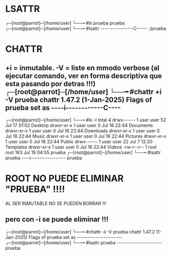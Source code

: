 # LSATTR
┌─[root@parrot]─[/home/user]
└──╼ #ls prueba
prueba
┌─[root@parrot]─[/home/user]
└──╼ #lsattr
----------------C----- ./prueba

# CHATTR
+i = inmutable.
-V = liste en mmodo verbose (al ejecutar comando, ver en forma descriptiva que esta pasando por detras !!!)
┌─[root@parrot]─[/home/user]
└──╼ #chattr +i -V prueba
chattr 1.47.2 (1-Jan-2025)
Flags of prueba set as ----i------------C----
----

┌─[root@parrot]─[/home/user]
└──╼ #ls -l
total 4
drwx------ 1 user user  52 Jul 17 01:02 Desktop
drwxr-xr-x 1 user user   0 Jul 16 22:44 Documents
drwxr-xr-x 1 user user   0 Jul 16 22:44 Downloads
drwxr-xr-x 1 user user   0 Jul 16 22:44 Music
drwxr-xr-x 1 user user   0 Jul 16 22:44 Pictures
drwxr-xr-x 1 user user   0 Jul 16 22:44 Public
drwx------ 1 user user  22 Jul  7 12:20 Templates
drwxr-xr-x 1 user user   0 Jul 16 22:44 Videos
-rw-r--r-- 1 root root 163 Jul 19 04:55 prueba
┌─[root@parrot]─[/home/user]
└──╼ #lsattr prueba
----i----------------- prueba
# ROOT NO PUEDE ELIMINAR "PRUEBA" !!!!
AL SER INMUTABLE NO SE PUEDEN BORRAR !!!
## pero con -i se puede eliminar !!!
┌─[root@parrot]─[/home/user]
└──╼ #chattr __-i__ -V prueba
chattr 1.47.2 (1-Jan-2025)
Flags of prueba set as ----------------------
┌─[root@parrot]─[/home/user]
└──╼ #lsattr prueba
---------------------- prueba

